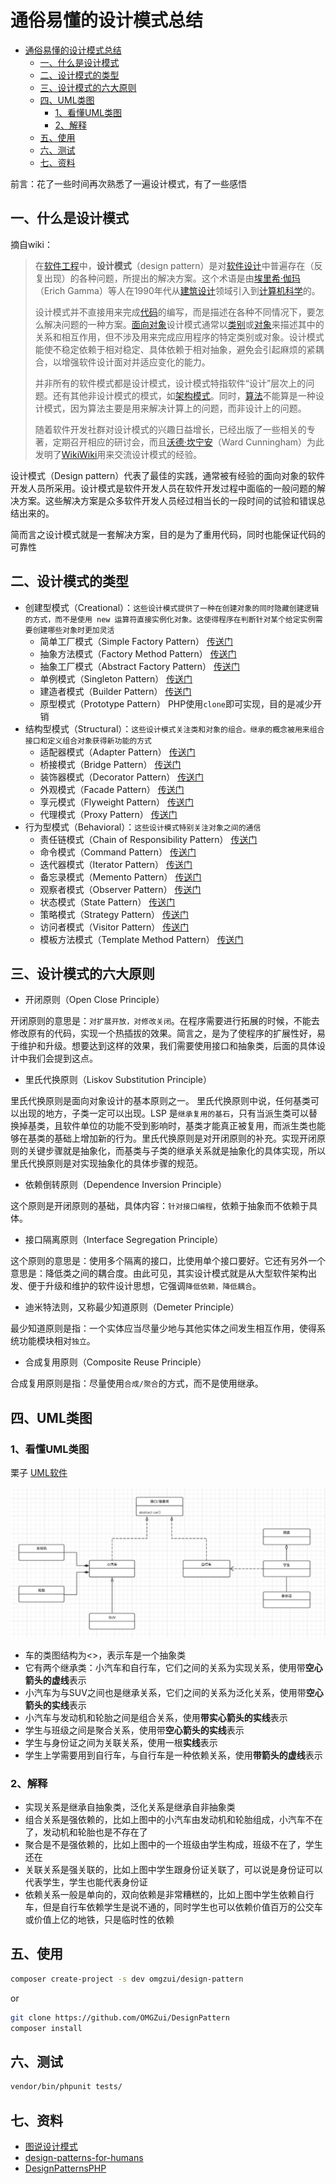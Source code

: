 # 通俗易懂的设计模式总结

<!-- TOC -->

- [通俗易懂的设计模式总结](#通俗易懂的设计模式总结)
    - [一、什么是设计模式](#一什么是设计模式)
    - [二、设计模式的类型](#二设计模式的类型)
    - [三、设计模式的六大原则](#三设计模式的六大原则)
    - [四、UML类图](#四uml类图)
        - [1、看懂UML类图](#1看懂uml类图)
        - [2、解释](#2解释)
    - [五、使用](#五使用)
    - [六、测试](#六测试)
    - [七、资料](#七资料)

<!-- /TOC -->

前言：花了一些时间再次熟悉了一遍设计模式，有了一些感悟

## 一、什么是设计模式

摘自wiki：

> 在[软件工程](https://zh.wikipedia.org/wiki/%E8%BB%9F%E9%AB%94%E5%B7%A5%E7%A8%8B)中，**设计模式**（design pattern）是对[软件设计](https://zh.wikipedia.org/wiki/%E8%BB%9F%E4%BB%B6%E8%A8%AD%E8%A8%88)中普遍存在（反复出现）的各种问题，所提出的解决方案。这个术语是由[埃里希·伽玛](https://zh.wikipedia.org/wiki/%E5%9F%83%E9%87%8C%E5%B8%8C%C2%B7%E4%BC%BD%E7%91%AA)（Erich Gamma）等人在1990年代从[建筑设计](https://zh.wikipedia.org/wiki/%E5%BB%BA%E7%AD%91%E8%AE%BE%E8%AE%A1)领域引入到[计算机科学](https://zh.wikipedia.org/wiki/%E8%A8%88%E7%AE%97%E6%A9%9F%E7%A7%91%E5%AD%B8)的。
>
> 设计模式并不直接用来完成[代码](https://zh.wikipedia.org/wiki/%E7%A8%8B%E5%BC%8F%E7%A2%BC)的编写，而是描述在各种不同情况下，要怎么解决问题的一种方案。[面向对象](https://zh.wikipedia.org/wiki/%E9%9D%A2%E5%90%91%E5%AF%B9%E8%B1%A1%E7%A8%8B%E5%BA%8F%E8%AE%BE%E8%AE%A1)设计模式通常以[类别](https://zh.wikipedia.org/wiki/%E7%B1%BB_(%E8%AE%A1%E7%AE%97%E6%9C%BA%E7%A7%91%E5%AD%A6))或[对象](https://zh.wikipedia.org/wiki/%E7%89%A9%E4%BB%B6_(%E9%9B%BB%E8%85%A6%E7%A7%91%E5%AD%B8))来描述其中的关系和相互作用，但不涉及用来完成应用程序的特定类别或对象。设计模式能使不稳定依赖于相对稳定、具体依赖于相对抽象，避免会引起麻烦的紧耦合，以增强软件设计面对并适应变化的能力。
>
> 并非所有的软件模式都是设计模式，设计模式特指软件“设计”层次上的问题。还有其他非设计模式的模式，如[架构模式](https://zh.wikipedia.org/w/index.php?title=%E6%9E%B6%E6%A7%8B%E6%A8%A1%E5%BC%8F&action=edit&redlink=1)。同时，[算法](https://zh.wikipedia.org/wiki/%E6%BC%94%E7%AE%97%E6%B3%95)不能算是一种设计模式，因为算法主要是用来解决计算上的问题，而非设计上的问题。
>
> 随着软件开发社群对设计模式的兴趣日益增长，已经出版了一些相关的专著，定期召开相应的研讨会，而且[沃德·坎宁安](https://zh.wikipedia.org/wiki/%E6%B2%83%E5%BE%B7%C2%B7%E5%9D%8E%E5%AE%81%E5%AE%89)（Ward Cunningham）为此发明了[WikiWiki](https://zh.wikipedia.org/wiki/WikiWiki)用来交流设计模式的经验。

设计模式（Design pattern）代表了最佳的实践，通常被有经验的面向对象的软件开发人员所采用。设计模式是软件开发人员在软件开发过程中面临的一般问题的解决方案。这些解决方案是众多软件开发人员经过相当长的一段时间的试验和错误总结出来的。

简而言之设计模式就是一套解决方案，目的是为了重用代码，同时也能保证代码的可靠性

## 二、设计模式的类型

- 创建型模式（Creational）：`这些设计模式提供了一种在创建对象的同时隐藏创建逻辑的方式，而不是使用 new 运算符直接实例化对象。这使得程序在判断针对某个给定实例需要创建哪些对象时更加灵活`
  - 简单工厂模式（Simple Factory Pattern） [传送门](https://github.com/OMGZui/DesignPattern/blob/master/Creational/SimpleFactory)
  - 抽象方法模式（Factory Method Pattern） [传送门](https://github.com/OMGZui/DesignPattern/blob/master/Creational/FactoryMethod)
  - 抽象工厂模式（Abstract Factory Pattern） [传送门](https://github.com/OMGZui/DesignPattern/blob/master/Creational/AbstractFactory)
  - 单例模式（Singleton Pattern） [传送门](https://github.com/OMGZui/DesignPattern/blob/master/Creational/Singleton)
  - 建造者模式（Builder Pattern） [传送门](https://github.com/OMGZui/DesignPattern/blob/master/Creational/Builder)
  - 原型模式（Prototype Pattern） PHP使用`clone`即可实现，目的是减少开销
- 结构型模式（Structural）：`这些设计模式关注类和对象的组合。继承的概念被用来组合接口和定义组合对象获得新功能的方式`
  - 适配器模式（Adapter Pattern） [传送门](https://github.com/OMGZui/DesignPattern/blob/master/Structural/Adapter)
  - 桥接模式（Bridge Pattern） [传送门](https://github.com/OMGZui/DesignPattern/blob/master/Structural/Bridge)
  - 装饰器模式（Decorator Pattern） [传送门](https://github.com/OMGZui/DesignPattern/blob/master/Structural/Decorator)
  - 外观模式（Facade Pattern） [传送门](https://github.com/OMGZui/DesignPattern/blob/master/Structural/Facade)
  - 享元模式（Flyweight Pattern） [传送门](https://github.com/OMGZui/DesignPattern/blob/master/Structural/FlyWeight)
  - 代理模式（Proxy Pattern） [传送门](https://github.com/OMGZui/DesignPattern/blob/master/Structural/Proxy)
- 行为型模式（Behavioral）：`这些设计模式特别关注对象之间的通信`
  - 责任链模式（Chain of Responsibility Pattern） [传送门](https://github.com/OMGZui/DesignPattern/blob/master/Behavioral/ChainOfResponsibility)
  - 命令模式（Command Pattern） [传送门](https://github.com/OMGZui/DesignPattern/blob/master/Behavioral/Command)
  - 迭代器模式（Iterator Pattern） [传送门](https://github.com/OMGZui/DesignPattern/blob/master/Behavioral/Iterator)
  - 备忘录模式（Memento Pattern） [传送门](https://github.com/OMGZui/DesignPattern/blob/master/Behavioral/Memento)
  - 观察者模式（Observer Pattern） [传送门](https://github.com/OMGZui/DesignPattern/blob/master/Behavioral/Observer)
  - 状态模式（State Pattern） [传送门](https://github.com/OMGZui/DesignPattern/blob/master/Behavioral/State)
  - 策略模式（Strategy Pattern） [传送门](https://github.com/OMGZui/DesignPattern/blob/master/Behavioral/Strategy)
  - 访问者模式（Visitor Pattern） [传送门](https://github.com/OMGZui/DesignPattern/blob/master/Behavioral/Visitor)
  - 模板方法模式（Template Method Pattern） [传送门](https://github.com/OMGZui/DesignPattern/blob/master/Behavioral/TemplateMethod)

## 三、设计模式的六大原则

- 开闭原则（Open Close Principle）

开闭原则的意思是：`对扩展开放，对修改关闭`。在程序需要进行拓展的时候，不能去修改原有的代码，实现一个热插拔的效果。简言之，是为了使程序的扩展性好，易于维护和升级。想要达到这样的效果，我们需要使用接口和抽象类，后面的具体设计中我们会提到这点。

- 里氏代换原则（Liskov Substitution Principle）

里氏代换原则是面向对象设计的基本原则之一。 里氏代换原则中说，任何基类可以出现的地方，子类一定可以出现。LSP 是`继承复用的基石`，只有当派生类可以替换掉基类，且软件单位的功能不受到影响时，基类才能真正被复用，而派生类也能够在基类的基础上增加新的行为。里氏代换原则是对开闭原则的补充。实现开闭原则的关键步骤就是抽象化，而基类与子类的继承关系就是抽象化的具体实现，所以里氏代换原则是对实现抽象化的具体步骤的规范。

- 依赖倒转原则（Dependence Inversion Principle）

这个原则是开闭原则的基础，具体内容：`针对接口编程`，依赖于抽象而不依赖于具体。

- 接口隔离原则（Interface Segregation Principle）

这个原则的意思是：使用多个隔离的接口，比使用单个接口要好。它还有另外一个意思是：降低类之间的耦合度。由此可见，其实设计模式就是从大型软件架构出发、便于升级和维护的软件设计思想，它强调`降低依赖，降低耦合`。

- 迪米特法则，又称最少知道原则（Demeter Principle）

最少知道原则是指：一个实体应当尽量少地与其他实体之间发生相互作用，使得系统功能模块相对`独立`。

- 合成复用原则（Composite Reuse Principle）

合成复用原则是指：尽量使用`合成/聚合`的方式，而不是使用继承。

## 四、UML类图

### 1、看懂UML类图

栗子 [UML软件][1]

![uml图](./uml.jpeg)

- 车的类图结构为<<abstract>>，表示车是一个抽象类
- 它有两个继承类：小汽车和自行车，它们之间的关系为实现关系，使用带**空心箭头的虚线**表示
- 小汽车为与SUV之间也是继承关系，它们之间的关系为泛化关系，使用带**空心箭头的实线**表示
- 小汽车与发动机和轮胎之间是组合关系，使用**带实心箭头的实线**表示
- 学生与班级之间是聚合关系，使用带**空心箭头的实线**表示
- 学生与身份证之间为关联关系，使用一根**实线**表示
- 学生上学需要用到自行车，与自行车是一种依赖关系，使用**带箭头的虚线**表示

### 2、解释

- 实现关系是继承自抽象类，泛化关系是继承自非抽象类
- 组合关系是强依赖的，比如上图中的小汽车由发动机和轮胎组成，小汽车不在了，发动机和轮胎也是不存在了
- 聚合是不是强依赖的，比如上图中的一个班级由学生构成，班级不在了，学生还在
- 关联关系是强关联的，比如上图中学生跟身份证关联了，可以说是身份证可以代表学生，学生也能代表身份证
- 依赖关系一般是单向的，双向依赖是非常糟糕的，比如上图中学生依赖自行车，但是自行车依赖学生是说不通的，同时学生也可以依赖价值百万的公交车或价值上亿的地铁，只是临时性的依赖

## 五、使用

```bash
composer create-project -s dev omgzui/design-pattern
```

or

```bash
git clone https://github.com/OMGZui/DesignPattern
composer install
```

## 六、测试

```bash
vendor/bin/phpunit tests/
```

## 七、资料

- [图说设计模式](https://design-patterns.readthedocs.io/zh_CN/latest/index.html)
- [design-patterns-for-humans](https://github.com/kamranahmedse/design-patterns-for-humans)
- [DesignPatternsPHP](https://github.com/domnikl/DesignPatternsPHP)

[1]:https://www.processon.com/diagrams